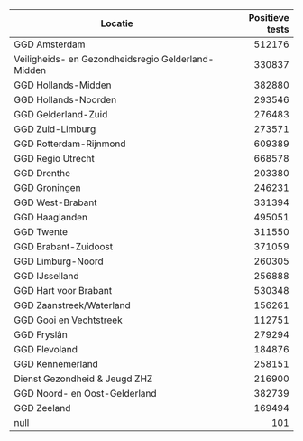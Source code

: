| Locatie | Positieve tests |
|---------|----------------:|
| GGD Amsterdam                            | 512176 |
| Veiligheids- en Gezondheidsregio Gelderland-Midden | 330837 |
| GGD Hollands-Midden                      | 382880 |
| GGD Hollands-Noorden                     | 293546 |
| GGD Gelderland-Zuid                      | 276483 |
| GGD Zuid-Limburg                         | 273571 |
| GGD Rotterdam-Rijnmond                   | 609389 |
| GGD Regio Utrecht                        | 668578 |
| GGD Drenthe                              | 203380 |
| GGD Groningen                            | 246231 |
| GGD West-Brabant                         | 331394 |
| GGD Haaglanden                           | 495051 |
| GGD Twente                               | 311550 |
| GGD Brabant-Zuidoost                     | 371059 |
| GGD Limburg-Noord                        | 260305 |
| GGD IJsselland                           | 256888 |
| GGD Hart voor Brabant                    | 530348 |
| GGD Zaanstreek/Waterland                 | 156261 |
| GGD Gooi en Vechtstreek                  | 112751 |
| GGD Fryslân                              | 279294 |
| GGD Flevoland                            | 184876 |
| GGD Kennemerland                         | 258151 |
| Dienst Gezondheid & Jeugd ZHZ            | 216900 |
| GGD Noord- en Oost-Gelderland            | 382739 |
| GGD Zeeland                              | 169494 |
| null                                     |   101 |
